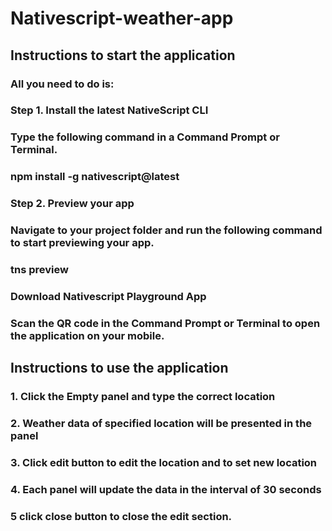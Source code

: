 # Nativescript-weather-app

## Instructions to start the application

###  All you need to do is:

###  Step 1. Install the latest NativeScript CLI

###  Type the following command in a Command Prompt or Terminal.

###  npm install -g nativescript@latest

###  Step 2. Preview your app

###  Navigate to your project folder and run the following command to start previewing your app.

###  tns preview

###  Download Nativescript Playground App

###  Scan the QR code in the Command Prompt or Terminal to open the application on your mobile.

## Instructions to use the application

###  1. Click the Empty panel and type the correct location 

###  2. Weather data of specified location will be presented in the panel

###  3. Click edit button to edit the location and to set new location

###  4. Each panel will update the data in the interval of 30 seconds

###  5 click close button to close the edit section.

